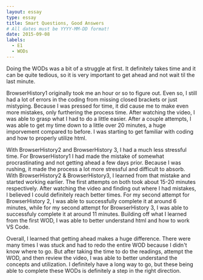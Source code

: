 ```yaml
---
layout: essay
type: essay
title: Smart Questions, Good Answers
# All dates must be YYYY-MM-DD format!
date: 2015-09-08
labels:
  - E1
  - WODs
---
```


Doing the WODs was a bit of a struggle at first. It definitely takes time and it can be quite tedious, so it is very important to get ahead and not wait til the last minute.

BrowserHistory1 originally took me an hour or so to figure out. Even so, I still had a lot of errors in the coding from missing closed brackets or just mistyping. Because I was pressed for time, it did cause me to make even more mistakes, only furthering the process time. After watching the video, I was able to grasp what I had to do a little easier. After a couple attempts, I was able to get my time down to a little over 20 minutes, a huge imporvement compared to before. I was starting to get familiar with coding and how to properly utilize html.

With BrowserHistory2 and BrowserHistory 3, I had a much less stressful time. For BrowserHistory1 I had made the mistake of somewhat procrastinating and not getting ahead a few days prior. Because I was rushing, it made the process a lot more stressful and difficult to absorb. With BrowserHistory2 & BrowserHistory3, I learned from that mistake and started working earlier. The first attempts on both took about 15-20 minutes respectively. After watching the video and finding out where I had mistakes, I believed I could definitely reach better times. For my second attempt for BrowserHistory 2, I was able to successfully complete it at around 6 minutes, while for my second attempt for BrowserHistory 3, I was able to successfuly complete it at around 11 minutes. Building off what I learned from the first WOD, I was able to better understand html and how to work VS Code.

Overall, I learned that getting ahead makes a huge difference. There were many times I was stuck and had to redo the entire WOD because I didn't know where to go. But after taking the time to do the readings, attempt the WOD, and then review the video, I was able to better understand the concepts and utilization. I definitely have a long way to go, but these being able to complete these WODs is definitely a step in the right direction.
